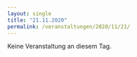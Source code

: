 ```yaml
---
layout: single
title: "21.11.2020"
permalink: /veranstaltungen/2020/11/21/
---
```


Keine Veranstaltung an diesem Tag.
